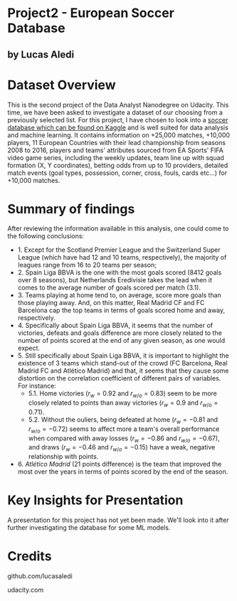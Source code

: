 # Project2 - European Soccer Database
## by Lucas Aledi

# Dataset Overview
This is the second project of the Data Analyst Nanodegree on Udacity. This time, we have been asked to investigate a dataset of our choosing from a previously selected list. For this project, I have chosen to look into a [soccer database which can be found on Kaggle](https://www.kaggle.com/hugomathien/soccer) and is well suited for data analysis and machine learning. It contains information on +25,000 matches, +10,000 players, 11 European Countries with their lead championship from seasons 2008 to 2016, players and teams' attributes sourced from EA Sports' FIFA video game series, including the weekly updates, team line up with squad formation (X, Y coordinates), betting odds from up to 10 providers, detailed match events (goal types, possession, corner, cross, fouls, cards etc…) for +10,000 matches.


# Summary of findings
After reviewing the information available in this analysis, one could come to the following conclusions:

* 1\. Except for the Scotland Premier League and the Switzerland Super League (which have had 12 and 10 teams, respectively), the majority of leagues range from 16 to 20 teams per season;
* 2\. Spain Liga BBVA is the one with the most goals scored (8412 goals over 8 seasons), but Netherlands Eredivisie takes the lead when it comes to the average number of goals scored per match (3.1).
* 3\. Teams playing at home tend to, on average, score more goals than those playing away. And, on this matter, Real Madrid CF and FC Barcelona cap the top teams in terms of goals scored home and away, respectively.
* 4\. Specifically about Spain Liga BBVA, it seems that the number of victories, defeats and goals difference are more closely related to the number of points scored at the end of any given season, as one would expect.
* 5\. Still specifically about Spain Liga BBVA, it is important to highlight the existence of 3 teams which stand-out of the crowd (FC Barcelona, Real Madrid FC and Atlético Madrid) and that, it seems that they cause some distortion on the correlation coefficient of different pairs of variables. For instance:
    * 5.1. Home victories ($r_{w}= 0.92$ and $r_{w/o}= 0.83$) seem to be more closely related to points than away victories ($r_{w}= 0.9$ and $r_{w/o}= 0.71$).
    * 5.2. Without the ouliers, being defeated at home ($r_{w}= -0.81$ and $r_{w/o}= -0.72$) seems to affect more a team's overall performance when compared with away losses ($r_{w}= -0.86$ and $r_{w/o}= -0.67$), and draws ($r_{w}= -0.46$ and $r_{w/o}= -0.15$) have a weak, negative relationship with points.
* 6\. *Atlético Madrid* (21 points difference) is the team that improved the most over the years in terms of points scored by the end of the season.

# Key Insights for Presentation
A presentation for this project has not yet been made. We'll look into it after further investigating the database for some ML models.


# Credits
github.com/lucasaledi

udacity.com
